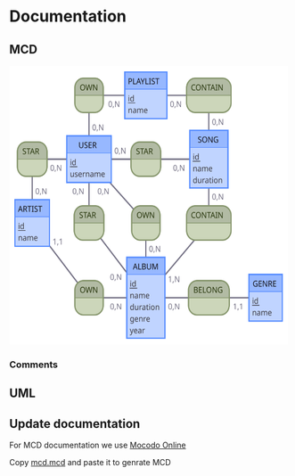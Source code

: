 # Documentation

## MCD

<img src="./mcd/mcd.svg" width="500" height="500">

### Comments



## UML 

## Update documentation 

For MCD documentation we use [Mocodo Online](https://www.mocodo.net/)

Copy [mcd.mcd](./mcd/mcd.mcd) and paste it to genrate MCD
